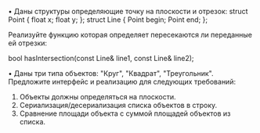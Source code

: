 • Даны структуры определяющие точку на плоскости и отрезок:
struct Point {
 float x;
 float y;
};
struct Line
{
 Point begin;
 Point end;
};

Реализуйте функцию которая определяет пересекаются ли переданные ей отрезки:

bool hasIntersection(const Line& line1, const Line& line2);

• Даны три типа объектов: "Круг", "Квадрат", "Треугольник". Предложите интерфейс и 
реализацию для следующих требований:
1. Объекты должны определяться на плоскости.
2. Сериализация/десериализация списка объектов в строку.
3. Сравнение площади объекта с суммой площадей объектов из списка.
